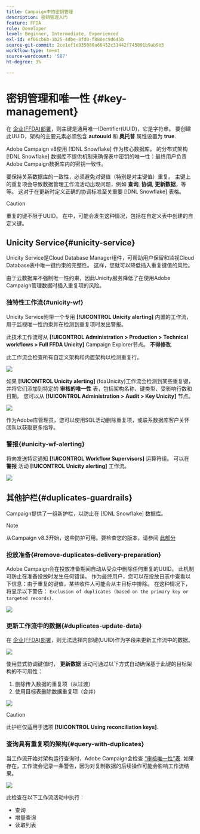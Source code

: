 ```yaml
---
title: Campaign中的密钥管理
description: 密钥管理入门
feature: FFDA
role: Developer
level: Beginner, Intermediate, Experienced
exl-id: ef06cb6b-1b25-4dbe-8fd0-f880ec9d645b
source-git-commit: 2ce1ef1e935080a66452c31442f745891b9ab9b3
workflow-type: tm+mt
source-wordcount: '587'
ht-degree: 3%

---
```


# 密钥管理和唯一性 {#key-management}

在 [企业(FFDA)部署](enterprise-deployment.md)，则主键是通用唯一IDentifier(UUID)，它是字符串。 要创建此UUID，架构的主要元素必须包含 **autouuid** 和 **奥托普** 属性设置为 **true**.

Adobe Campaign v8使用 [!DNL Snowflake] 作为核心数据库。 的分布式架构 [!DNL Snowflake] 数据库不提供机制来确保表中密钥的唯一性：最终用户负责Adobe Campaign数据库内的密钥一致性。

要保持关系数据库的一致性，必须避免对键值（特别是对主键值）重复。 主键上的重复项会导致数据管理工作流活动出现问题，例如 **查询**, **协调**, **更新数据**，等等。 这对于在更新时定义正确的协调标准至关重要 [!DNL Snowflake] 表格。


>[!CAUTION]
>
>重复的键不限于UUID。 在中，可能会发生这种情况，包括在自定义表中创建的自定义键。


## Unicity Service{#unicity-service}

Unicity Service是Cloud Database Manager组件，可帮助用户保留和监视Cloud Database表中唯一键约束的完整性。 这样，您就可以降低插入重复键值的风险。

由于云数据库不强制唯一性约束，因此Unicity服务降低了在使用Adobe Campaign管理数据时插入重复项的风险。

### 独特性工作流{#unicity-wf}

Unicity Service附带一个专用 **[!UICONTROL Unicity alerting]** 内置的工作流，用于监视唯一性约束并在检测到重复项时发出警报。

此技术工作流可从 **[!UICONTROL Administration > Production > Technical workflows > Full FFDA Unicity]** Campaign Explorer节点。 **不得修改**.

此工作流会检查所有自定义架构和内置架构以检测重复行。

![](assets/unicity-alerting-wf.png)

如果 **[!UICONTROL Unicity alerting]** (fdaUnicity)工作流会检测到某些重复键，并将它们添加到特定的 **审核的唯一性** 表，包括架构名称、键类型、受影响行数和日期。 您可以从 **[!UICONTROL Administration > Audit > Key Unicity]** 节点。

![](assets/unicity-table.png)

作为Adobe库管理员，您可以使用SQL活动删除重复项，或联系数据库客户关怀团队以获取更多指导。

### 警报{#unicity-wf-alerting}

将向发送特定通知 **[!UICONTROL Workflow Supervisors]** 运算符组。 可以在 **警报** 活动 **[!UICONTROL Unicity alerting]** 工作流。

![](assets/wf-alert-activity.png)


## 其他护栏{#duplicates-guardrails}

Campaign提供了一组新护栏，以防止在 [!DNL Snowflake] 数据库。

>[!NOTE]
>
>从Campaign v8.3开始，这些防护可用。要检查您的版本，请参阅 [此部分](../start/compatibility-matrix.md#how-to-check-your-campaign-version-and-buildversion)

### 投放准备{#remove-duplicates-delivery-preparation}

Adobe Campaign会在投放准备期间自动从受众中删除任何重复的UUID。 此机制可防止在准备投放时发生任何错误。 作为最终用户，您可以在投放日志中查看以下信息：由于重复的键值，某些收件人可能会从主目标中排除。 在这种情况下，将显示以下警告： `Exclusion of duplicates (based on the primary key or targeted records)`.

![](assets/exclusion-duplicates-log.png)

### 更新工作流中的数据{#duplicates-update-data}

在 [企业(FFDA)部署](enterprise-deployment.md)，则无法选择内部键(UUID)作为字段来更新工作流中的数据。

![](assets/update-data-no-internal-key.png)

使用显式协调键值时， **更新数据** 活动可通过以下方式自动确保基于此键的目标架构的不可用性：

1. 删除传入数据的重复项（从过渡）
1. 使用目标表删除数据重复项（合并）


![](assets/update-data-deduplicate.png)

>[!CAUTION]
>
>此护栏仅适用于选项 **[!UICONTROL Using reconciliation keys]**.


### 查询具有重复项的架构{#query-with-duplicates}

当工作流开始对架构运行查询时，Adobe Campaign会检查 [“审核唯一性”表](#unicity-wf). 如果存在，工作流会记录一条警告，因为对复制数据的后续操作可能会影响工作流结果。

![](assets/query-with-duplicates.png)

此检查在以下工作流活动中执行：

* 查询
* 增量查询
* 读取列表